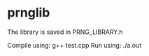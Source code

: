 # prnglib

The library is saved in PRNG_LIBRARY.h

Compile using: 
    g++ test.cpp
Run using:
    ./a.out
